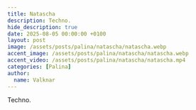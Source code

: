 ```yaml
---
title: Natascha
description: Techno.
hide_description: true
date: 2025-08-05 00:00:00 +0100
layout: post
image: /assets/posts/palina/natascha/natascha.webp
accent_image: /assets/posts/palina/natascha/natascha.webp
accent_video: /assets/posts/palina/natascha/natascha.mp4
categories: [Palina]
author:
  name: Valknar
---
```


Techno.